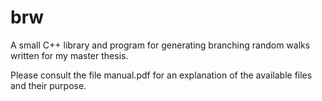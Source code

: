 # brw
A small C++ library and program for generating branching random walks written for my master thesis.

Please consult the file manual.pdf for an explanation of the available files and their purpose.
